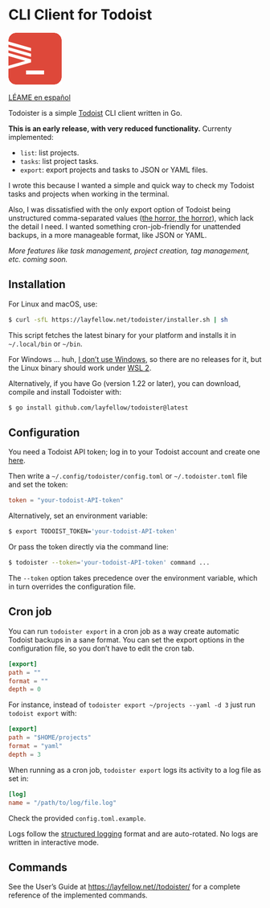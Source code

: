 # CLI Client for Todoist

![Todoister](icon.png)

[LÉAME en español](README.es.md)

Todoister is a simple [Todoist](https://todoist.com/) CLI client written in Go.

**This is an early release, with very reduced functionality.** Currenty implemented:

- `list`: list projects.
- `tasks`: list project tasks.
- `export`: export projects and tasks to JSON or YAML files.

I wrote this because I wanted a simple and quick way to check my Todoist tasks and projects
when working in the terminal.

Also, I was dissatisfied with the only export option of Todoist being unstructured
comma-separated values
([the horror, the horror](https://www.oxfordreference.com/display/10.1093/acref/9780199567454.001.0001/acref-9780199567454-e-931)),
which lack the detail I need. I wanted something cron-job-friendly for unattended
backups, in a more manageable format, like JSON or YAML.

*More features like task management, project creation, tag management, etc. coming soon.*

## Installation

For Linux and macOS, use:

```sh
$ curl -sfL https://layfellow.net/todoister/installer.sh | sh
```

This script fetches the latest binary for your platform and installs it in `~/.local/bin` or
`~/bin`.

For Windows ... huh,
[I don’t use Windows](https://www.fsf.org/news/lifes-better-together-when-you-avoid-windows-11),
so there are no releases for it, but the Linux binary should work under
[WSL 2](https://learn.microsoft.com/en-us/windows/wsl/).

Alternatively, if you have Go (version 1.22 or later), you can download, compile and install
Todoister with:

```sh
$ go install github.com/layfellow/todoister@latest
```

## Configuration

You need a Todoist API token; log in to your Todoist account and create one
[here](https://app.todoist.com/app/settings/integrations/developer).

Then write a `~/.config/todoister/config.toml` or  `~/.todoister.toml` file and set the token:

```toml
token = "your-todoist-API-token"
```

Alternatively, set an environment variable:

```sh
$ export TODOIST_TOKEN='your-todoist-API-token'
```
Or pass the token directly via the command line:

```sh
$ todoister --token='your-todoist-API-token' command ...
```
The `--token` option takes precedence over the environment variable, which in turn overrides the
configuration file.


## Cron job

You can run `todoister export` in a cron job as a way create automatic Todoist backups in a
sane format. You can set the export options in the configuration file, so you don’t have
to edit the cron tab.

```toml
[export]
path = ""
format = ""
depth = 0
```

For instance, instead of `todoister export ~/projects --yaml -d 3` just run `todoist export`
with:

```toml
[export]
path = "$HOME/projects"
format = "yaml"
depth = 3
```
When running as a cron job, `todoister export` logs its activity to a log file as set in:

```toml
[log]
name = "/path/to/log/file.log"
```

Check the provided `config.toml.example`.

Logs follow the
[structured logging](https://pkg.go.dev/log/slog) format and are auto-rotated.
No logs are written in interactive mode.


## Commands

See the User’s Guide at https://layfellow.net//todoister/ for a complete reference of the implemented commands.
